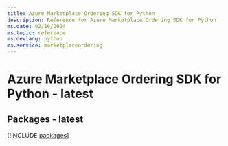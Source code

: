 ```yaml
---
title: Azure Marketplace Ordering SDK for Python
description: Reference for Azure Marketplace Ordering SDK for Python
ms.date: 02/16/2024
ms.topic: reference
ms.devlang: python
ms.service: marketplaceordering
---
```

# Azure Marketplace Ordering SDK for Python - latest
## Packages - latest
[!INCLUDE [packages](marketplace-ordering-index.md)]